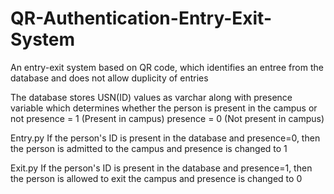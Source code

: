 # QR-Authentication-Entry-Exit-System
An entry-exit system based on QR code, which identifies an entree from the database and does not allow duplicity of entries

The database stores USN(ID) values as varchar along with presence variable which determines whether the person is present in the campus or not
presence = 1 (Present in campus)
presence = 0 (Not present in campus)

Entry.py
If the person's ID is present in the database and presence=0, then the person is admitted to the campus and presence is changed to 1

Exit.py
If the person's ID is present in the database and presence=1, then the person is allowed to exit the campus and presence is changed to 0
